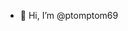 - 👋 Hi, I’m @ptomptom69

<!---
ptomptom69/ptomptom69 is a ✨ special ✨ repository because its `README.md` (this file) appears on your GitHub profile.
You can click the Preview link to take a look at your changes.
--->
